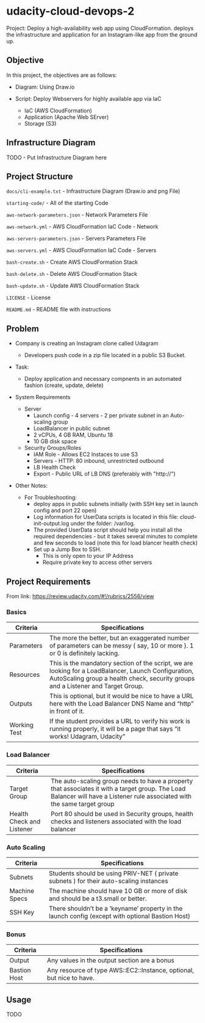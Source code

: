 # udacity-cloud-devops-2

Project: Deploy a high-availability web app using CloudFormation. deploys the infrastructure and application for an Instagram-like app from the ground up.

## Objective

In this project, the objectives are as follows:

* Diagram: Using Draw.io

* Script: Deploy Webservers for highly available app via IaC
  * IaC (AWS CloudFormation)
  * Application (Apache Web SErver)
  * Storage (S3)

## Infrastructure Diagram

TODO - Put Infrastructure Diagram here

## Project Structure

`docs/cli-example.txt` - Infrastructure Diagram (Draw.io and png File)

`starting-code/` - All of the starting Code

`aws-network-parameters.json` - Network Parameters File

`aws-network.yml` - AWS CloudFormation IaC Code - Network

`aws-servers-parameters.json` - Servers Parameters File

`aws-servers.yml` - AWS CloudFormation IaC Code - Servers

`bash-create.sh` - Create AWS CloudFormation Stack

`bash-delete.sh` - Delete AWS CloudFormation Stack

`bash-update.sh` - Update AWS CloudFormation Stack

`LICENSE` - License

`README.md` - README file with instructions

## Problem

* Company is creating an Instagram clone called Udagram
  * Developers push code in a zip file located in a public S3 Bucket.

* Task:
  * Deploy application and necessary compnents in an automated fashion (create, update, delete)

* System Requirements
  * Server
    * Launch config - 4 servers - 2 per private subnet in an Auto-scaling group
    * LoadBalancer in public subnet
    * 2 vCPUs, 4 GB RAM, Ubuntu 18
    * 10 GB disk space
  * Security Groups/Roles
    * IAM Role - Allows EC2 Instaces to use S3
    * Servers - HTTP: 80 inbound, unrestricted outbound
    * LB Health Check
    * Export - Public URL of LB DNS (preferably with "http://")

* Other Notes:
  * For Troubleshooting:
    * deploy apps in public subnets initially (with SSH key set in launch config and port 22 open)
    * Log information for UserData scripts is located in this file: cloud-init-output.log under the folder: /var/log.
    * The provided UserData script should help you install all the required dependencies - but it takes several minutes to complete and few seconds to load (note this for load blancer health check)
    * Set up a Jump Box to SSH.
      * This is only open to your IP Address
      * Require private key to access other servers
  
## Project Requirements

From link: https://review.udacity.com/#!/rubrics/2556/view

### Basics

| Criteria | Specifications |
| ------------- | ------------- |
| Parameters  | The more the better, but an exaggerated number of parameters can be messy ( say, 10 or more ). 1 or 0 is definitely lacking.  |
| Resources  | This is the mandatory section of the script, we are looking for a LoadBalancer, Launch Configuration, AutoScaling group a health check, security groups and a Listener and Target Group.  |
| Outputs  | This is optional, but it would be nice to have a URL here with the Load Balancer DNS Name and “http” in front of it.  |
| Working Test  | If the student provides a URL to verify his work is running properly, it will be a page that says “it works! Udagram, Udacity”  |

### Load Balancer

| Criteria | Specifications |
| ------------- | ------------- |
| Target Group  | The auto-scaling group needs to have a property that associates it with a target group. The Load Balancer will have a Listener rule associated with the same target group  |
| Health Check and Listener  | Port 80 should be used in Security groups, health checks and listeners associated with the load balancer  |

### Auto Scaling

| Criteria | Specifications |
| ------------- | ------------- |
| Subnets  | Students should be using PRIV-NET ( private subnets ) for their auto-scaling instances  |
| Machine Specs  | The machine should have 10 GB or more of disk and should be a t3.small or better.  |
| SSH Key  | There shouldn’t be a ‘keyname’ property in the launch config  (except with optional Bastion Host) |

### Bonus

| Criteria | Specifications |
| ------------- | ------------- |
| Output  | Any values in the output section are a bonus  |
| Bastion Host  | Any resource of type AWS::EC2::Instance, optional, but nice to have.  |

## Usage

TODO